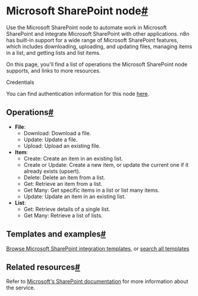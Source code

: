 [](https://github.com/n8n-io/n8n-docs/edit/main/docs/integrations/builtin/app-nodes/n8n-nodes-base.microsoftsharepoint.md "Edit this page")

# Microsoft SharePoint node[#](#microsoft-sharepoint-node "Permanent link")

Use the Microsoft SharePoint node to automate work in Microsoft SharePoint and integrate Microsoft SharePoint with other applications. n8n has built-in support for a wide range of Microsoft SharePoint features, which includes downloading, uploading, and updating files, managing items in a list, and getting lists and list items.

On this page, you'll find a list of operations the Microsoft SharePoint node supports, and links to more resources.

Credentials

You can find authentication information for this node [here](../../credentials/microsoft/).

## Operations[#](#operations "Permanent link")

*   **File**:
    *   Download: Download a file.
    *   Update: Update a file.
    *   Upload: Upload an existing file.
*   **Item**:
    *   Create: Create an item in an existing list.
    *   Create or Update: Create a new item, or update the current one if it already exists (upsert).
    *   Delete: Delete an item from a list.
    *   Get: Retrieve an item from a list.
    *   Get Many: Get specific items in a list or list many items.
    *   Update: Update an item in an existing list.
*   **List**:
    *   Get: Retrieve details of a single list.
    *   Get Many: Retrieve a list of lists.

## Templates and examples[#](#templates-and-examples "Permanent link")

[Browse Microsoft SharePoint integration templates](https://n8n.io/integrations/microsoft-sharepoint/), or [search all templates](https://n8n.io/workflows/)

## Related resources[#](#related-resources "Permanent link")

Refer to [Microsoft's SharePoint documentation](https://learn.microsoft.com/en-us/sharepoint/dev/sp-add-ins/get-to-know-the-sharepoint-rest-service) for more information about the service.